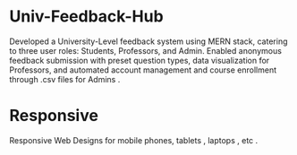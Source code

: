 # Univ-Feedback-Hub
Developed a University-Level feedback system using MERN stack, catering to three user roles: Students, Professors, and Admin. Enabled anonymous feedback submission with preset question types, data visualization for Professors, and automated account management and course enrollment through .csv files for Admins .
# Responsive
Responsive Web Designs for mobile phones, tablets , laptops , etc . 
